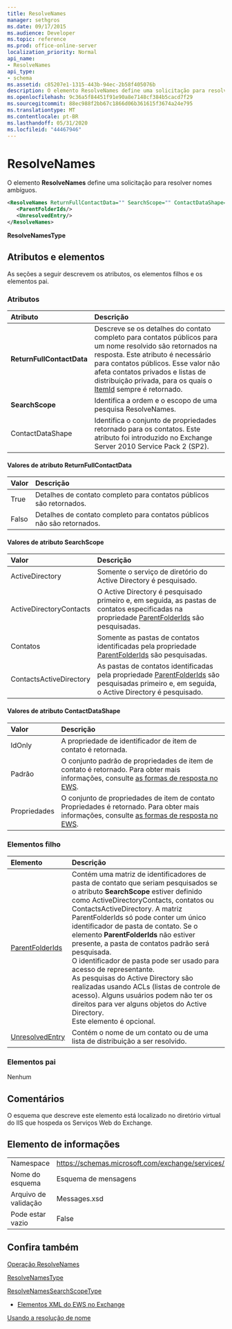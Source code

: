 ```yaml
---
title: ResolveNames
manager: sethgros
ms.date: 09/17/2015
ms.audience: Developer
ms.topic: reference
ms.prod: office-online-server
localization_priority: Normal
api_name:
- ResolveNames
api_type:
- schema
ms.assetid: c85207e1-1315-443b-94ec-2b58f405076b
description: O elemento ResolveNames define uma solicitação para resolver nomes ambíguos.
ms.openlocfilehash: 9c36a5f84451f91e90a8e7148cf384b5cacd7f29
ms.sourcegitcommit: 88ec988f2bb67c1866d06b361615f3674a24e795
ms.translationtype: MT
ms.contentlocale: pt-BR
ms.lasthandoff: 05/31/2020
ms.locfileid: "44467946"
---
```

# <a name="resolvenames"></a>ResolveNames

O elemento **ResolveNames** define uma solicitação para resolver nomes ambíguos. 
  
```XML
<ResolveNames ReturnFullContactData="" SearchScope="" ContactDataShape="">
   <ParentFolderIds/>
   <UnresolvedEntry/>
</ResolveNames>
```

 **ResolveNamesType**
## <a name="attributes-and-elements"></a>Atributos e elementos

As seções a seguir descrevem os atributos, os elementos filhos e os elementos pai.
  
### <a name="attributes"></a>Atributos

|**Atributo**|**Descrição**|
|:-----|:-----|
|**ReturnFullContactData** <br/> |Descreve se os detalhes do contato completo para contatos públicos para um nome resolvido são retornados na resposta. Este atributo é necessário para contatos públicos. Esse valor não afeta contatos privados e listas de distribuição privada, para os quais o [ItemId](itemid.md) sempre é retornado.  <br/> |
|**SearchScope** <br/> |Identifica a ordem e o escopo de uma pesquisa ResolveNames.  <br/> |
|ContactDataShape  <br/> |Identifica o conjunto de propriedades retornado para os contatos. Este atributo foi introduzido no Exchange Server 2010 Service Pack 2 (SP2).  <br/> |
   
#### <a name="returnfullcontactdata-attribute-values"></a>Valores de atributo ReturnFullContactData

|**Valor**|**Descrição**|
|:-----|:-----|
|True  <br/> |Detalhes de contato completo para contatos públicos são retornados.  <br/> |
|Falso  <br/> |Detalhes de contato completo para contatos públicos não são retornados.  <br/> |
   
#### <a name="searchscope-attribute-values"></a>Valores de atributo SearchScope

|**Valor**|**Descrição**|
|:-----|:-----|
|ActiveDirectory  <br/> |Somente o serviço de diretório do Active Directory é pesquisado.  <br/> |
|ActiveDirectoryContacts  <br/> |O Active Directory é pesquisado primeiro e, em seguida, as pastas de contatos especificadas na propriedade [ParentFolderIds](parentfolderids.md) são pesquisadas.  <br/> |
|Contatos  <br/> |Somente as pastas de contatos identificadas pela propriedade [ParentFolderIds](parentfolderids.md) são pesquisadas.  <br/> |
|ContactsActiveDirectory  <br/> |As pastas de contatos identificadas pela propriedade [ParentFolderIds](parentfolderids.md) são pesquisadas primeiro e, em seguida, o Active Directory é pesquisado.  <br/> |
   
#### <a name="contactdatashape-attribute-values"></a>Valores de atributo ContactDataShape

|**Valor**|**Descrição**|
|:-----|:-----|
|IdOnly  <br/> |A propriedade de identificador de item de contato é retornada.  <br/> |
|Padrão  <br/> |O conjunto padrão de propriedades de item de contato é retornado. Para obter mais informações, consulte [as formas de resposta no EWS](https://msdn.microsoft.com/library/1c5ddc0a-c4e0-4488-8972-7543b5b464df%28Office.15%29.aspx).  <br/> |
|Propriedades  <br/> |O conjunto de propriedades de item de contato Propriedades é retornado. Para obter mais informações, consulte [as formas de resposta no EWS](https://msdn.microsoft.com/library/1c5ddc0a-c4e0-4488-8972-7543b5b464df%28Office.15%29.aspx).  <br/> |
   
### <a name="child-elements"></a>Elementos filho

|**Elemento**|**Descrição**|
|:-----|:-----|
|[ParentFolderIds](parentfolderids.md) <br/> |Contém uma matriz de identificadores de pasta de contato que seriam pesquisados se o atributo **SearchScope** estiver definido como ActiveDirectoryContacts, contatos ou ContactsActiveDirectory. A matriz ParentFolderIds só pode conter um único identificador de pasta de contato. Se o elemento **ParentFolderIds** não estiver presente, a pasta de contatos padrão será pesquisada.  <br/> O identificador de pasta pode ser usado para acesso de representante.  <br/> As pesquisas do Active Directory são realizadas usando ACLs (listas de controle de acesso). Alguns usuários podem não ter os direitos para ver alguns objetos do Active Directory.  <br/> Este elemento é opcional.  <br/> |
|[UnresolvedEntry](unresolvedentry.md) <br/> |Contém o nome de um contato ou de uma lista de distribuição a ser resolvido.  <br/> |
   
### <a name="parent-elements"></a>Elementos pai

Nenhum
  
## <a name="remarks"></a>Comentários

O esquema que descreve este elemento está localizado no diretório virtual do IIS que hospeda os Serviços Web do Exchange.
  
## <a name="element-information"></a>Elemento de informações

|||
|:-----|:-----|
|Namespace  <br/> |https://schemas.microsoft.com/exchange/services/2006/messages  <br/> |
|Nome do esquema  <br/> |Esquema de mensagens  <br/> |
|Arquivo de validação  <br/> |Messages.xsd  <br/> |
|Pode estar vazio  <br/> |False  <br/> |
   
## <a name="see-also"></a>Confira também



[Operação ResolveNames](resolvenames-operation.md)
  
[ResolveNamesType](https://msdn.microsoft.com/library/ExchangeWebServices.ResolveNamesType.aspx)
  
[ResolveNamesSearchScopeType](https://msdn.microsoft.com/library/ExchangeWebServices.ResolveNamesSearchScopeType.aspx)


- [Elementos XML do EWS no Exchange](ews-xml-elements-in-exchange.md)


[Usando a resolução de nome](https://msdn.microsoft.com/library/9257fb07-89d2-46eb-b885-e2173fe6fbc1%28Office.15%29.aspx)

